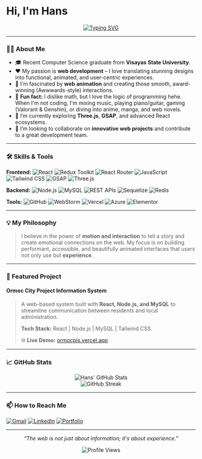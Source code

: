 # Hi, I'm **Hans**

<p align="center">
  <a href="https://git.io/typing-svg"><img src="https://readme-typing-svg.demolab.com?font=Fira+Code&weight=500&size=24&duration=4000&pause=1000&color=6B7FD7&center=true&vCenter=true&width=435&lines=Self+Taugh+Web+Developer;Turning+Designs+Into+Reality;Anime+Enthusiast+%F0%9F%8E%A7;Music+Producer+%F0%9F%8E%B6;Detail-Oriented+Developer" alt="Typing SVG" /></a>
</p>

---

### 🧑‍💻 About Me

- 🎓 Recent Computer Science graduate from **Visayas State University**.
- ❤️ My passion is **web development** – I love translating stunning designs into functional, animated, and user-centric experiences.
- 🎨 I'm fascinated by **web animation** and creating those smooth, award-winning (Awwwards-style) interactions.
- 🎹 **Fun fact:** I dislike math, but I love the logic of programming hehe. When I'm not coding, I'm mixing music, playing piano/guitar, gaming (Valorant & Genshin), or diving
  into anime, manga, and web novels.
- 🌱 I’m currently exploring **Three.js**, **GSAP**, and advanced React ecosystems.
- 👯 I’m looking to collaborate on **innovative web projects** and contribute to a great development team.

---

### 🛠️ Skills & Tools

**Frontend:**
![React](https://img.shields.io/badge/React-20232A?style=for-the-badge&logo=react&logoColor=61DAFB)
![Redux Toolkit](https://img.shields.io/badge/Redux-593D88?style=for-the-badge&logo=redux&logoColor=white)
![React Router](https://img.shields.io/badge/React_Router-CA4245?style=for-the-badge&logo=react-router&logoColor=white)
![JavaScript](https://img.shields.io/badge/JavaScript-F7DF1E?style=for-the-badge&logo=javascript&logoColor=black)
![Tailwind CSS](https://img.shields.io/badge/Tailwind_CSS-38B2AC?style=for-the-badge&logo=tailwind-css&logoColor=white)
![GSAP](https://img.shields.io/badge/GSAP-88CE02?style=for-the-badge&logo=greensock&logoColor=white)
![Three.js](https://img.shields.io/badge/Three.js-000000?style=for-the-badge&logo=three.js&logoColor=white)

**Backend:**
![Node.js](https://img.shields.io/badge/Node.js-339933?style=for-the-badge&logo=nodedotjs&logoColor=white)
![MySQL](https://img.shields.io/badge/MySQL-005C84?style=for-the-badge&logo=mysql&logoColor=white)
![REST APIs](https://img.shields.io/badge/REST_API-FF6C37?style=for-the-badge&logo=rest&logoColor=white)
![Sequelize](https://img.shields.io/badge/Sequelize-52B0E7?style=for-the-badge&logo=sequelize&logoColor=white)
![Redis](https://img.shields.io/badge/Redis-DC382D?style=for-the-badge&logo=redis&logoColor=white)

**Tools:**
![GitHub](https://img.shields.io/badge/GitHub-100000?style=for-the-badge&logo=github&logoColor=white)
![WebStorm](https://img.shields.io/badge/WebStorm-000000?style=for-the-badge&logo=webstorm&logoColor=white)
![Vercel](https://img.shields.io/badge/Vercel-000000?style=for-the-badge&logo=vercel&logoColor=white)
![Azure](https://img.shields.io/badge/Microsoft_Azure-0089D6?style=for-the-badge&logo=microsoft-azure&logoColor=white)
![Elementor](https://img.shields.io/badge/Elementor-92003B?style=for-the-badge&logo=elementor&logoColor=white)

---

### 💡 My Philosophy

> I believe in the power of **motion and interaction** to tell a story and create emotional connections on the web. My focus is on building performant, accessible, and
> beautifully animated interfaces that users not only use but **experience**.

---

### 🚀 Featured Project

#### Ormoc City Project Information System

> A web-based system built with **React, Node.js, and MySQL** to streamline communication between residents and local administration.
>
> **Tech Stack:** React | Node.js | MySQL | Tailwind CSS
>
> 🌐 **Live Demo:** [ormocpis.vercel.app](https://ormocpis.vercel.app/)

---

### 📈 GitHub Stats

<p align="center">
  <img src="https://github-readme-stats.vercel.app/api?username=hansgier&show_icons=true&theme=radical" alt="Hans' GitHub Stats" />
  <br/>
  <img src="https://github-readme-streak-stats.herokuapp.com/?user=hansgier&theme=radical" alt="GitHub Streak" />
</p>

---

### 📫 How to Reach Me

[![Gmail](https://img.shields.io/badge/Gmail-D14836?style=for-the-badge&logo=gmail&logoColor=white)](mailto:gierhansclement@gmail.com)
[![LinkedIn](https://img.shields.io/badge/LinkedIn-0077B5?style=for-the-badge&logo=linkedin&logoColor=white)](https://www.linkedin.com/in/hans-clement-gier-20515527b/)
[![Portfolio](https://img.shields.io/badge/Portfolio-%23000000.svg?style=for-the-badge&logo=firefox&logoColor=#FF7139)](https://hansclementgier.vercel.app/)

---

<p align="center">
  <i>“The web is not just about information; it's about experience.”</i>
</p>

<p align="center">
  <img src="https://komarev.com/ghpvc/?username=hansgier&style=flat-square&color=blue" alt="Profile Views"/>
</p>
